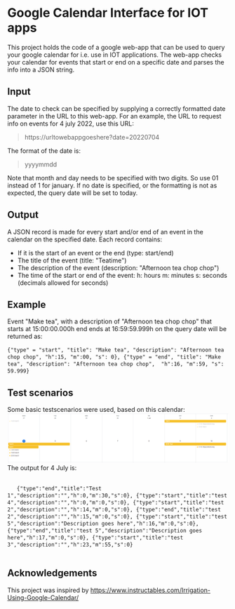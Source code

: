 # Google Calendar Interface for IOT apps
This project holds the code of a google web-app that can be used to query your google calendar for i.e. use in IOT applications. The web-app checks your calendar for events that start or end on a specific date and parses the info into a JSON string.

  ## Input
  The date to check can be specified by supplying a correctly formatted date parameter in the URL to this web-app. For an example, the URL to request info on events for 4 july 2022, use this URL: 
  > https://urltowebappgoeshere?date=20220704
  
  The format of the date is: 
  > yyyymmdd


  Note that month and day needs to be specified with two digits. So use 01 instead of 1 for january. If no date is specified, or the formatting is not as expected, the query date will be set to today.

  ## Output
  A JSON record is made for every start and/or end of an event in the calendar on the specified date. Each record contains:
   - If it is the start of an event or the end (type: start/end)
   - The title of the event (title: "Teatime")
   - The description of the event (description: "Afternoon tea chop chop")
   - The time of the start or end of the event: h: hours m: minutes s: seconds (decimals allowed for seconds)
  
  ## Example
   Event "Make tea", with a description of "Afternoon tea chop chop" that starts at 15:00:00.000h end ends at 16:59:59.999h on the query date will be returned as:<br>
   <pre><code>{"type" = "start", "title": "Make tea", "description": "Afternoon tea chop chop", "h":15, "m":00, "s": 0}, {"type" = "end", "title": "Make tea", "description": "Afternoon tea chop chop",  "h":16, "m":59, "s": 59.999}</code></pre>
   
  ## Test scenarios
   Some basic testscenarios were used, based on this calendar:
   ![Woops, no figure here](readmd_fig1.png)
   The output for 4 July is:
   <pre><code>
   {"type":"end","title":"Test 1","description":"","h":0,"m":30,"s":0}, {"type":"start","title":"test 4","description":"","h":0,"m":0,"s":0}, {"type":"start","title":"test 2","description":"","h":14,"m":0,"s":0}, {"type":"end","title":"test 2","description":"","h":15,"m":0,"s":0}, {"type":"start","title":"test 5","description":"Description goes here","h":16,"m":0,"s":0}, {"type":"end","title":"test 5","description":"Description goes here","h":17,"m":0,"s":0}, {"type":"start","title":"test 3","description":"","h":23,"m":55,"s":0}
   </code></pre>
   
 ## Acknowledgements
  This project was inspired by https://www.instructables.com/Irrigation-Using-Google-Calendar/
  
